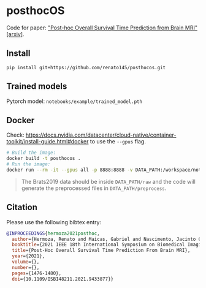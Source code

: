 # posthocOS
Code for paper: ["Post-hoc Overall Survival Time Prediction from Brain MRI"](https://ieeexplore.ieee.org/document/9433877)
[[arxiv]](https://arxiv.org/abs/2102.10765).

## Install
`pip install git+https://github.com/renato145/posthocos.git`

## Trained models
Pytorch model: `notebooks/example/trained_model.pth`

## Docker

Check: https://docs.nvidia.com/datacenter/cloud-native/container-toolkit/install-guide.html#docker to use the `--gpus` flag.

```bash
# Build the image:
docker build -t posthocos .
# Run the image:
docker run --rm -it --gpus all -p 8888:8888 -v DATA_PATH:/workspace/notebooks/data posthocos:latest
```

> The Brats2019 data should be inside `DATA_PATH/raw` and the code will generate the preprocessed files in `DATA_PATH/preprocess`.

## Citation

Please use the following bibtex entry:
```bibtex
@INPROCEEDINGS{hermoza2021posthoc,
  author={Hermoza, Renato and Maicas, Gabriel and Nascimento, Jacinto C. and Carneiro, Gustavo},
  booktitle={2021 IEEE 18th International Symposium on Biomedical Imaging (ISBI)}, 
  title={Post-Hoc Overall Survival Time Prediction From Brain MRI}, 
  year={2021},
  volume={},
  number={},
  pages={1476-1480},
  doi={10.1109/ISBI48211.2021.9433877}}
```
